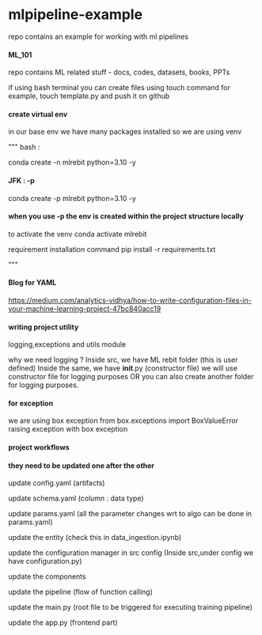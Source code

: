 # mlpipeline-example
repo contains an example for working with ml pipelines

#### ML_101
repo contains ML related stuff - docs, codes, datasets, books, PPTs

if using bash terminal  you can create files using touch command
for example, touch template.py and push it on github 


#### create virtual env 
in our base env we have many packages installed so we are using venv

"""
bash :

conda create -n mlrebit python=3.10 -y

#### JFK : -p
conda create -p mlrebit python=3.10 -y
#### when you use -p the env is created within the project structure locally

to activate the venv
conda activate mlrebit

requirement installation command
pip install -r requirements.txt

"""

#### Blog for YAML
https://medium.com/analytics-vidhya/how-to-write-configuration-files-in-your-machine-learning-project-47bc840acc19


#### writing project utility 
logging,exceptions and utils module

why we need logging ? 
Inside src, we have ML rebit folder (this is user defined)
Inside the same, we have __init__.py (constructor file)
we will use constructor file for logging purposes
OR you can also create another folder for logging purposes.

#### for exception 
we are using box exception 
from box.exceptions import BoxValueError
raising exception with box exception

#### project workflows
#### they need to be updated one after the other
update config.yaml  (artifacts)

update schema.yaml (column : data type)

update params.yaml (all the parameter changes wrt to algo can be done in params.yaml)

update the entity (check this in data_ingestion.ipynb)

update the configuration manager in src config
(Inside src,under config we have configuration.py)

update the components

update the pipeline (flow of function calling)

update the main.py (root file to be triggered for executing training pipeline)

update the app.py (frontend part)
